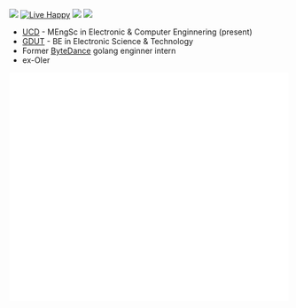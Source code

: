 ![](https://img.shields.io/badge/version-MSc-blue)
[![Live Happy](https://github.com/MuZhou233/MuZhou233/actions/workflows/happy.yml/badge.svg)](https://github.com/MuZhou233/MuZhou233/actions/workflows/happy.yml)
[![](https://img.shields.io/badge/chat-on%20email-lightgrey)](mailto:MuZhou233@outlook.com)
[![](https://img.shields.io/badge/playing%20with-rust-orange)](https://github.com/rust-lang/rust)

- [UCD](www.ucd.ie) - MEngSc in Electronic & Computer Enginnering (present)
- [GDUT](www.gdut.edu.cn) - BE in Electronic Science & Technology
- Former [ByteDance](www.bytedance.com) golang enginner intern
- ex-OIer

![Metrics](https://github.com/muzhou233/muzhou233/blob/master/github-metrics.svg)

